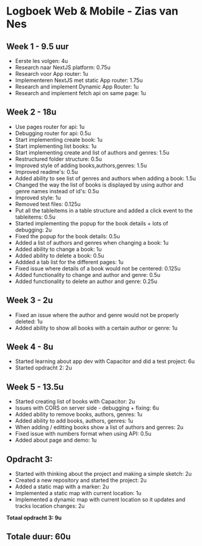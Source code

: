 # Logboek Web & Mobile - Zias van Nes

## Week 1 - 9.5 uur

- Eerste les volgen: 4u
- Research naar NextJS platform: 0.75u
- Research voor App router: 1u
- Implementeren NextJS met static App router: 1.75u
- Research and implement Dynamic App Router: 1u
- Research and implement fetch api on same page: 1u

## Week 2 - 18u

- Use pages router for api: 1u
- Debugging router for api: 0.5u
- Start implementing create book: 1u
- Start implementing list books: 1u
- Start implementing create and list of authors and genres: 1.5u
- Restructured folder structure: 0.5u
- Improved style of adding books,authors,genres: 1.5u
- Improved readme's: 0.5u
- Added ability to see list of genres and authors when adding a book: 1.5u
- Changed the way the list of books is displayed by using author and genre names instead of id's: 0.5u
- Improved style: 1u
- Removed test files: 0.125u
- Put all the tableitems in a table structure and added a click event to the tableitems: 0.5u
- Started implementing the popup for the book details + lots of debugging: 2u
- Fixed the popup for the book details: 0.5u
- Added a list of authors and genres when changing a book: 1u
- Added ability to change a book: 1u
- Added ability to delete a book: 0.5u
- Addded a tab list for the different pages: 1u
- Fixed issue where details of a book would not be centered: 0.125u
- Added functionality to change and author and genre: 0.5u
- Added functionality to delete an author and genre: 0.25u

## Week 3 - 2u

- Fixed an issue where the author and genre would not be properly deleted: 1u
- Added ability to show all books with a certain author or genre: 1u

## Week 4 - 8u

- Started learning about app dev with Capacitor and did a test project: 6u
- Started opdracht 2: 2u

## Week 5 - 13.5u

- Started creating list of books with Capacitor: 2u
- Issues with CORS on server side - debugging + fixing: 6u
- Added ability to remove books, authors, genres: 1u
- Added ability to add books, authors, genres: 1u
- When adding / editting books show a list of authors and genres: 2u
- Fixed issue with numbers format when using API: 0.5u
- Added about page and demo: 1u

## Opdracht 3:

- Started with thinking about the project and making a simple sketch: 2u
- Created a new repository and started the project: 2u
- Added a static map with a marker: 2u
- Implemented a static map with current location: 1u
- Implemented a dynamic map with current location so it updates and tracks location changes: 2u

**Totaal opdracht 3: 9u**

## Totale duur: 60u
